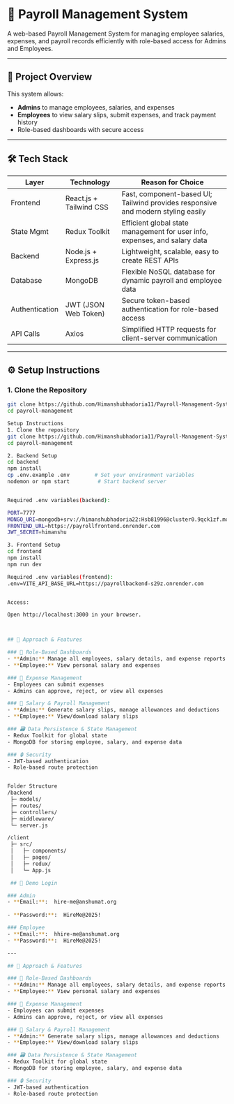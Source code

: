 # 💼 Payroll Management System

A web-based Payroll Management System for managing employee salaries, expenses, and payroll records efficiently with role-based access for Admins and Employees.

---

## 🧩 Project Overview

This system allows:

- **Admins** to manage employees, salaries, and expenses  
- **Employees** to view salary slips, submit expenses, and track payment history  
- Role-based dashboards with secure access  

---

## 🛠 Tech Stack

| Layer         | Technology             | Reason for Choice                                                                 |
|--------------|------------------------|-----------------------------------------------------------------------------------|
| Frontend     | React.js + Tailwind CSS| Fast, component-based UI; Tailwind provides responsive and modern styling easily |
| State Mgmt   | Redux Toolkit          | Efficient global state management for user info, expenses, and salary data       |
| Backend      | Node.js + Express.js   | Lightweight, scalable, easy to create REST APIs                                  |
| Database     | MongoDB                | Flexible NoSQL database for dynamic payroll and employee data                    |
| Authentication | JWT (JSON Web Token) | Secure token-based authentication for role-based access                          |
| API Calls    | Axios                  | Simplified HTTP requests for client-server communication                         |

---

## ⚙️ Setup Instructions

### 1. Clone the Repository
```bash
git clone https://github.com/Himanshubhadoria11/Payroll-Management-System.git
cd payroll-management

Setup Instructions
1. Clone the repository
git clone https://github.com/Himanshubhadoria11/Payroll-Management-System.git
cd payroll-management

2. Backend Setup
cd backend
npm install
cp .env.example .env        # Set your environment variables
nodemon or npm start         # Start backend server


Required .env variables(backend):

PORT=7777
MONGO_URI=mongodb+srv://himanshubhadoria22:Hsb81996@cluster0.9qck1zf.mongodb.net/payroll_management_system?retryWrites=true&w=majority
FRONTEND_URL=https://payrollfrontend.onrender.com
JWT_SECRET=himanshu

3. Frontend Setup
cd frontend
npm install
npm run dev

Required .env variables(frontend):
.env=VITE_API_BASE_URL=https://payrollbackend-s29z.onrender.com                  # Start frontend server


Access:

Open http://localhost:3000 in your browser.



## 🚀 Approach & Features

### 🔐 Role-Based Dashboards
- **Admin:** Manage all employees, salary details, and expense reports  
- **Employee:** View personal salary and expenses  

### 💸 Expense Management
- Employees can submit expenses  
- Admins can approve, reject, or view all expenses  

### 🧾 Salary & Payroll Management
- **Admin:** Generate salary slips, manage allowances and deductions  
- **Employee:** View/download salary slips  

### 🗃️ Data Persistence & State Management
- Redux Toolkit for global state  
- MongoDB for storing employee, salary, and expense data  

### 🔒 Security
- JWT-based authentication  
- Role-based route protection


Folder Structure
/backend
 ├─ models/
 ├─ routes/
 ├─ controllers/
 ├─ middleware/
 └─ server.js

/client
 ├─ src/
 │   ├─ components/
 │   ├─ pages/
 │   ├─ redux/
 │   └─ App.js

 ## 🔐 Demo Login

### Admin
- **Email:**:  hire-me@anshumat.org
 
- **Password:**:  HireMe@2025! 

### Employee
- **Email:**:  hhire-me@anshumat.org
- **Password:**:  HireMe@2025! 

---

## 🚀 Approach & Features

### 🔐 Role-Based Dashboards
- **Admin:** Manage all employees, salary details, and expense reports  
- **Employee:** View personal salary and expenses  

### 💸 Expense Management
- Employees can submit expenses  
- Admins can approve, reject, or view all expenses  

### 🧾 Salary & Payroll Management
- **Admin:** Generate salary slips, manage allowances and deductions  
- **Employee:** View/download salary slips  

### 🗃️ Data Persistence & State Management
- Redux Toolkit for global state  
- MongoDB for storing employee, salary, and expense data  

### 🔒 Security
- JWT-based authentication  
- Role-based route protection


 